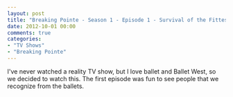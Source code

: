 ```yaml
---
layout: post
title: "Breaking Pointe - Season 1 - Episode 1 - Survival of the Fittest"
date: 2012-10-01 00:00
comments: true
categories:
- "TV Shows"
- "Breaking Pointe"
---
```


I've never watched a reality TV show, but I love ballet and
Ballet West, so we decided to watch this. The first episode was
fun to see people that we recognize from the ballets.
